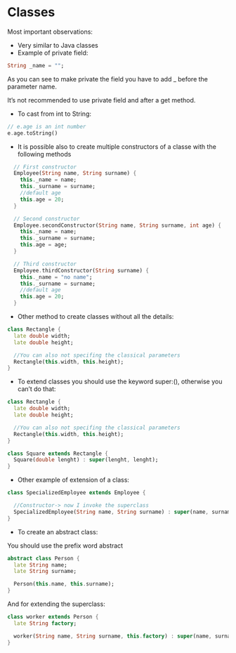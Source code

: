 # Classes

Most important observations:

- Very similar to Java classes
- Example of private field:

```dart
String _name = "";
```

As you can see to make private the field you have to add \_ before the parameter name.

It’s not recommended to use private field and after a get method.

- To cast from int to String:

```dart
// e.age is an int number
e.age.toString()
```

- It is possible also to create multiple constructors of a classe with the following methods

```dart
  // First constructor
  Employee(String name, String surname) {
    this._name = name;
    this._surname = surname;
    //default age
    this.age = 20;
  }

  // Second constructor
  Employee.secondConstructor(String name, String surname, int age) {
    this._name = name;
    this._surname = surname;
    this.age = age;
  }

  // Third constructor
  Employee.thirdConstructor(String surname) {
    this._name = "no name";
    this._surname = surname;
    //default age
    this.age = 20;
  }
```

- Other method to create classes without all the details:

```dart
class Rectangle {
  late double width;
  late double height;

  //You can also not specifing the classical parameters
  Rectangle(this.width, this.height);
}
```

- To extend classes you should use the keyword super:(), otherwise you can’t do that:

```dart
class Rectangle {
  late double width;
  late double height;

  //You can also not specifing the classical parameters
  Rectangle(this.width, this.height);
}

class Square extends Rectangle {
  Square(double lenght) : super(lenght, lenght);
}
```

- Other example of extension of a class:

```dart
class SpecializedEmployee extends Employee {

  //Constructor-> now I invoke the superclass
  SpecializedEmployee(String name, String surname) : super(name, surname);
}
```

- To create an abstract class:

You should use the prefix word abstract

```dart
abstract class Person {
  late String name;
  late String surname;

  Person(this.name, this.surname);
}
```

And for extending the superclass:

```dart
class worker extends Person {
  late String factory;

  worker(String name, String surname, this.factory) : super(name, surname);
}
```

